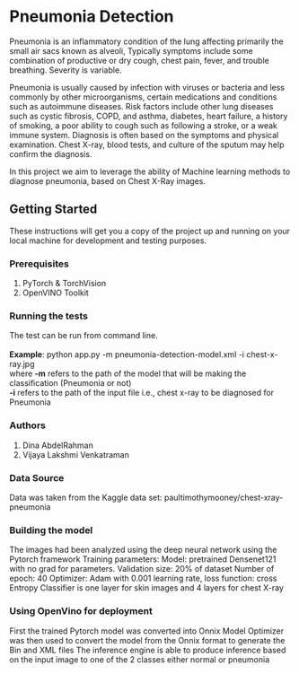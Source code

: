 # Pneumonia Detection
Pneumonia is an inflammatory condition of the lung affecting primarily the small air sacs known as alveoli, Typically symptoms include some combination of productive or dry cough, chest pain, fever, and trouble breathing. Severity is variable. 

Pneumonia is usually caused by infection with viruses or bacteria and less commonly by other microorganisms, certain medications and conditions such as autoimmune diseases. Risk factors include other lung diseases such as cystic fibrosis, COPD, and asthma, diabetes, heart failure, a history of smoking, a poor ability to cough such as following a stroke, or a weak immune system. Diagnosis is often based on the symptoms and physical examination. Chest X-ray, blood tests, and culture of the sputum may help confirm the diagnosis.

In this project we aim to leverage the ability of Machine learning methods to diagnose pneumonia, based on Chest X-Ray images.

## Getting Started
These instructions will get you a copy of the project up and running on your local machine for development and testing purposes. 

### Prerequisites
1) PyTorch & TorchVision
2) OpenVINO Toolkit

### Running the tests
The test can be run from command line.<br /> <br />
**Example**: python app.py -m pneumonia-detection-model.xml -i chest-x-ray.jpg <br />
where **-m** refers to the path of the model that will be making the classification (Pneumonia or not) <br />
**-i**  refers to the path of the input file i.e., chest x-ray to be diagnosed for Pneumonia

### Authors
1) Dina AbdelRahman
2) Vijaya Lakshmi Venkatraman

### Data Source
Data was taken from the Kaggle data set: paultimothymooney/chest-xray-pneumonia

### Building the model
The images had been analyzed using the deep neural network using the Pytorch framework
Training parameters:
Model: pretrained Densenet121 with no grad for parameters.
Validation size: 20% of dataset
Number of epoch: 40
Optimizer: Adam with 0.001 learning rate, loss function: cross Entropy
Classifier is one layer for skin images and 4 layers for chest X-ray

### Using OpenVino for deployment
First the trained Pytorch model was converted into Onnix
Model Optimizer was then used to convert the model from the Onnix format to generate the Bin and XML files
The inference engine is able to produce inference based on the input image to one of the 2 classes either normal or pneumonia


